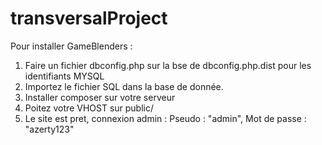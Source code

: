 # transversalProject

Pour installer GameBlenders :

1. Faire un fichier dbconfig.php sur la bse de dbconfig.php.dist pour les identifiants MYSQL
2. Importez le fichier SQL dans la base de donnée.
3. Installer composer sur votre serveur
4. Poitez votre VHOST sur public/
5. Le site est pret, connexion admin : Pseudo : "admin", Mot de passe : "azerty123"
